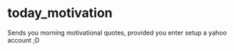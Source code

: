 # today_motivation
Sends you morning motivational quotes, provided you enter setup a yahoo account ;D

